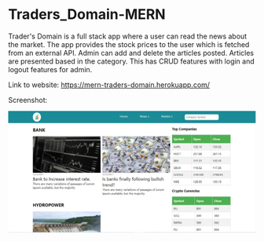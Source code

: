 # Traders_Domain-MERN

Trader's Domain is a full stack app where a user can read the news about the market. The app provides the stock prices to the user which is fetched from an external API.
Admin can add and delete the articles posted. Articles are presented based in the category. This has CRUD features with login and logout features for admin.

Link to website: https://mern-traders-domain.herokuapp.com/

Screenshot:

![Snapshot of the app](screenshot/home.jpg)



